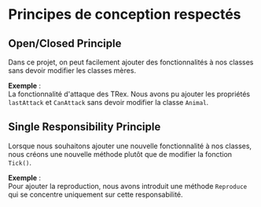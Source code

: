 # Principes de conception respectés

## Open/Closed Principle

Dans ce projet, on peut facilement ajouter des fonctionnalités à nos classes sans devoir modifier les classes mères. 

**Exemple** :  
La fonctionnalité d'attaque des TRex. Nous avons pu ajouter les propriétés `lastAttack` et `CanAttack` sans devoir modifier la classe `Animal`.

## Single Responsibility Principle

Lorsque nous souhaitons ajouter une nouvelle fonctionnalité à nos classes, nous créons une nouvelle méthode plutôt que de modifier la fonction `Tick()`. 

**Exemple** :  
Pour ajouter la reproduction, nous avons introduit une méthode `Reproduce` qui se concentre uniquement sur cette responsabilité.